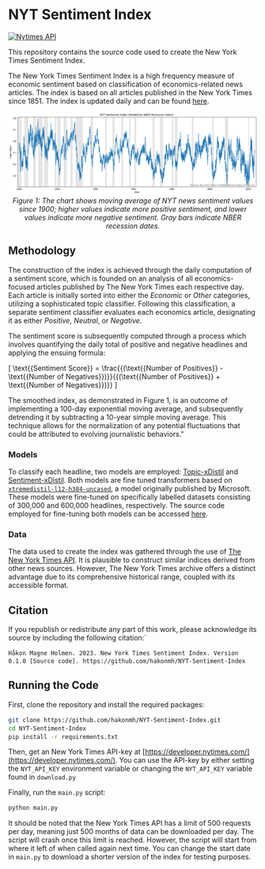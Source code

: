# NYT Sentiment Index

[![Nytimes API](https://developer.nytimes.com/files/poweredby_nytimes_150a.png?v=1583354208339)](https://developer.nytimes.com)

This repository contains the source code used to create the New York Times Sentiment Index.

The New York Times Sentiment Index is a high frequency measure of economic sentiment based
on classification of economics-related news articles. The index is based on all articles
published in the New York Times since 1851. The index is updated daily and can be found
[here](<URL-PLACEHOLDER>).

<p align="center">
  <img src="nyt-index.png" alt="The New York Sentiment Index - Historical overview (1900-2023)">
  <br>
  <em>Figure 1: The chart shows moving average of NYT news sentiment values since 1900; higher
  values indicate more positive sentiment, and lower values indicate more negative sentiment.
  Gray bars indicate NBER recession dates.</em>
</p>

## Methodology

The construction of the index is achieved through the daily computation of a sentiment score,
which is founded on an analysis of all economics-focused articles published by The New York
Times each respective day. Each article is initially sorted into either the *Economic* or *Other*
categories, utilizing a sophisticated topic classifier. Following this classification, a separate
sentiment classifier evaluates each economics article, designating it as either *Positive*,
*Neutral*, or *Negative*.

The sentiment score is subsequently computed through a process which involves quantifying the daily
total of positive and negative headlines and applying the ensuing formula:

\[
\text{{Sentiment Score}} = \frac{{(\text{{Number of Positives}} - \text{{Number of Negatives}})}}{{(\text{{Number of Positives}} + \text{{Number of Negatives}})}}
\]​

The smoothed index, as demonstrated in Figure 1, is an outcome of implementing a 100-day exponential
moving average, and subsequently detrending it by subtracting a 10-year simple moving average. This
technique allows for the normalization of any potential fluctuations that could be attributed to
evolving journalistic behaviors."

### Models

To classify each headline, two models are employed:
[Topic-xDistil](https://huggingface.co/hakonmh/topic-xdistil-uncased) and
[Sentiment-xDistil](https://huggingface.co/hakonmh/sentiment-xdistil-uncased). Both models are fine
tuned transformers based on
[`xtremedistil-l12-h384-uncased`](https://huggingface.co/microsoft/xtremedistil-l12-h384-uncased),
a model originally published by Microsoft. These models were fine-tuned on specifically labelled
datasets consisting of 300,000 and 600,000 headlines, respectively. The source code employed for
fine-tuning both models can be accessed [here](https://github.com/hakonmh/distilnews).

### Data

The data used to create the index was gathered through the use of
[The New York Times API](https://developer.nytimes.com/).
It is plausible to construct similar indices derived from other news sources. However, The New York
Times archive offers a distinct advantage due to its comprehensive historical range, coupled with its
accessible format.

## Citation

If you republish or redistribute any part of this work, please acknowledge its source by including
the following citation:`

```text
Håkon Magne Holmen. 2023. New York Times Sentiment Index. Version 0.1.0 [Source code]. https://github.com/hakonmh/NYT-Sentiment-Index
```

## Running the Code

First, clone the repository and install the required packages:

```bash
git clone https://github.com/hakonmh/NYT-Sentiment-Index.git
cd NYT-Sentiment-Index
pip install -r requirements.txt
```

Then, get an New York Times API-key at [https://developer.nytimes.com/](https://developer.nytimes.com/).
You can use the API-key by either setting the `NYT_API_KEY` environment variable or changing the
`NYT_API_KEY` variable found in `download.py`

Finally, run the `main.py` script:

```bash
python main.py
```

It should be noted that the New York Times API has a limit of 500 requests per day, meaning just
500 months of data can be downloaded per day. The script will crash once this limit is reached.
However, the script will start from where it left of when called again next time. You can change
the start date in `main.py` to download a shorter version of the index for testing purposes.
